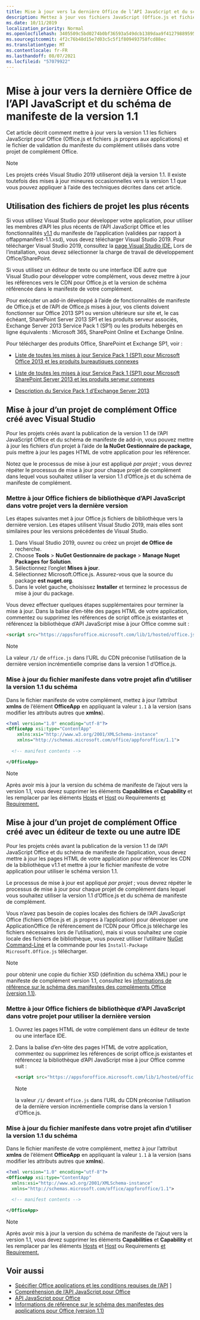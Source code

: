 ```yaml
---
title: Mise à jour vers la dernière Office de l’API JavaScript et du schéma de manifeste de la version 1.1
description: Mettez à jour vos fichiers JavaScript (Office.js et fichiers .js propres aux applications) et le fichier de validation du manifeste du complément dans votre projet Complément Office vers la version 1.1.
ms.date: 10/11/2019
localization_priority: Normal
ms.openlocfilehash: 3405509c5bd0274b0bf36593a549dcb1389daa9f412798895958c6210869781e
ms.sourcegitcommit: 4f2c76b48d15e7d03c5c5f1f809493758fcd88ec
ms.translationtype: MT
ms.contentlocale: fr-FR
ms.lasthandoff: 08/07/2021
ms.locfileid: "57079922"
---
```

# <a name="update-to-the-latest-office-javascript-api-library-and-version-11-add-in-manifest-schema"></a>Mise à jour vers la dernière Office de l’API JavaScript et du schéma de manifeste de la version 1.1

Cet article décrit comment mettre à jour vers la version 1.1 les fichiers JavaScript pour Office (Office.js et fichiers .js propres aux applications) et le fichier de validation du manifeste du complément utilisés dans votre projet de complément Office.

> [!NOTE]
> Les projets créés Visual Studio 2019 utiliseront déjà la version 1.1. Il existe toutefois des mises à jour mineures occasionnelles vers la version 1.1 que vous pouvez appliquer à l’aide des techniques décrites dans cet article.

## <a name="use-the-most-up-to-date-project-files"></a>Utilisation des fichiers de projet les plus récents

Si vous utilisez Visual Studio pour développer votre application, pour utiliser les membres d’API les plus récents de l’API JavaScript Office et les fonctionnalités [v1.1](../develop/add-in-manifests.md) du manifeste de l’application (validées par rapport à offappmanifest-1.1.xsd), vous devez télécharger Visual Studio 2019. Pour télécharger Visual Studio 2019, consultez la [page Visual Studio IDE.](https://visualstudio.microsoft.com/vs/) Lors de l’installation, vous devez sélectionner la charge de travail de développement Office/SharePoint.

Si vous utilisez un éditeur de texte ou une interface IDE autre que Visual Studio pour développer votre complément, vous devez mettre à jour les références vers le CDN pour Office.js et la version de schéma référencée dans le manifeste de votre complément.

Pour exécuter un add-in développé à l’aide de fonctionnalités de manifeste de Office.js et de l’API de Office.js mises à jour, vos clients doivent fonctionner sur Office 2013 SP1 ou version ultérieure sur site et, le cas échéant, SharePoint Server 2013 SP1 et les produits serveur associés, Exchange Server 2013 Service Pack 1 (SP1) ou les produits hébergés en ligne équivalents : Microsoft 365, SharePoint Online et Exchange Online.

Pour télécharger des produits Office, SharePoint et Exchange SP1, voir :

- [Liste de toutes les mises à jour Service Pack 1 (SP1) pour Microsoft Office 2013 et les produits bureautiques connexes](https://support.microsoft.com/kb/2850036)

- [Liste de toutes les mises à jour Service Pack 1 (SP1) pour Microsoft SharePoint Server 2013 et les produits serveur connexes](https://support.microsoft.com/kb/2850035)

- [Description du Service Pack 1 d’Exchange Server 2013](https://support.microsoft.com/kb/2926248)


## <a name="updating-an-office-add-in-project-created-with-visual-studio"></a>Mise à jour d’un projet de complément Office créé avec Visual Studio

Pour les projets créés avant la publication de la version 1.1 de l’API JavaScript Office et du schéma de manifeste de add-in, vous pouvez mettre à jour les fichiers d’un projet à l’aide de **la NuGet Gestionnaire de package,** puis mettre à jour les pages HTML de votre application pour les référencer. 

Notez que le processus de mise à jour est appliqué  _par projet_  ; vous devrez répéter le processus de mise à jour pour chaque projet de complément dans lequel vous souhaitez utiliser la version 1.1 d’Office.js et du schéma de manifeste de complément.

### <a name="update-the-office-javascript-api-library-files-in-your-project-to-the-newest-release"></a>Mettre à jour Office fichiers de bibliothèque d’API JavaScript dans votre projet vers la dernière version
Les étapes suivantes met à jour Office.js fichiers de bibliothèque vers la dernière version. Les étapes utilisent Visual Studio 2019, mais elles sont similaires pour les versions précédentes de Visual Studio.

1. Dans Visual Studio 2019, ouvrez ou créez un projet **de Office de** recherche.
2. Choose **Tools**  >  **NuGet Gestionnaire de package**  >  **Manage Nuget Packages for Solution**.
3. Sélectionnez l’onglet **Mises à jour**.
4. Sélectionnez Microsoft.Office.js. Assurez-vous que la source du package **est nuget.org**.
5. Dans le volet gauche, choisissez **Installer** et terminez le processus de mise à jour du package.

Vous devez effectuer quelques étapes supplémentaires pour terminer la mise à jour. Dans  la balise d’en-tête des pages HTML de votre application, commentez ou supprimez les références de script office.js existantes et référencez la bibliothèque d’API JavaScript mise à jour Office comme suit :

  ```html
  <script src="https://appsforoffice.microsoft.com/lib/1/hosted/office.js" type="text/javascript"></script>
  ```

   > [!NOTE] 
   > La valeur `/1/` de `office.js` dans l’URL du CDN préconise l’utilisation de la dernière version incrémentielle comprise dans la version 1 d’Office.js.


### <a name="update-the-manifest-file-in-your-project-to-use-schema-version-11"></a>Mise à jour du fichier manifeste dans votre projet afin d’utiliser la version 1.1 du schéma

Dans le fichier manifeste de votre complément, mettez à jour l’attribut **xmlns** de l’élément **OfficeApp** en appliquant la valeur `1.1` à la version (sans modifier les attributs autres que **xmlns**).

```xml
<?xml version="1.0" encoding="utf-8"?>
<OfficeApp xsi:type="ContentApp"
    xmlns:xsi="http://www.w3.org/2001/XMLSchema-instance"
    xmlns="http://schemas.microsoft.com/office/appforoffice/1.1">
  
  <!-- manifest contents -->

</OfficeApp>
```

> [!NOTE]
> Après avoir mis à jour la version du schéma de manifeste de l’ajout vers la version 1.1, vous devez supprimer les éléments **Capabilities** et **Capability** et les remplacer par les éléments [Hosts](../reference/manifest/hosts.md) et [Host](../reference/manifest/host.md) ou Requirements [et Requirement.](specify-office-hosts-and-api-requirements.md)

## <a name="updating-an-office-add-in-project-created-with-a-text-editor-or-other-ide"></a>Mise à jour d’un projet de complément Office créé avec un éditeur de texte ou une autre IDE

Pour les projets créés avant la publication de la version 1.1 de l’API JavaScript Office et du schéma de manifeste de l’application, vous devez mettre à jour les pages HTML de votre application pour référencer les CDN de la bibliothèque v1.1 et mettre à jour le fichier manifeste de votre application pour utiliser le schéma version 1.1. 

Le processus de mise à jour est appliqué  _par projet_  ; vous devrez répéter le processus de mise à jour pour chaque projet de complément dans lequel vous souhaitez utiliser la version 1.1 d’Office.js et du schéma de manifeste de complément.

Vous n’avez pas besoin de copies locales des fichiers de l’API JavaScript Office (fichiers Office.js et .js propres à l’application) pour développer une ApplicationOffice (le référencement de l’CDN pour Office.js télécharge les fichiers nécessaires lors de l’utilisation), mais si vous souhaitez une copie locale des fichiers de bibliothèque, vous pouvez utiliser l’utilitaire [NuGet Command-Line](https://docs.nuget.org/consume/installing-nuget) et la commande pour les `Install-Package Microsoft.Office.js` télécharger.

> [!NOTE]
> pour obtenir une copie du fichier XSD (définition du schéma XML) pour le manifeste de complément version 1.1, consultez les [informations de référence sur le schéma des manifestes des compléments Office (version 1.1)](../develop/add-in-manifests.md).


### <a name="update-the-office-javascript-api-library-files-in-your-project-to-use-the-newest-release"></a>Mettre à jour Office fichiers de bibliothèque d’API JavaScript dans votre projet pour utiliser la dernière version

1. Ouvrez les pages HTML de votre complément dans un éditeur de texte ou une interface IDE.

2. Dans  la balise d’en-tête des pages HTML de votre application, commentez ou supprimez les références de script office.js existantes et référencez la bibliothèque d’API JavaScript mise à jour Office comme suit :

    ```html
    <script src="https://appsforoffice.microsoft.com/lib/1/hosted/office.js" type="text/javascript"></script>
    ```

   > [!NOTE]
   > la valeur `/1/` devant `office.js` dans l’URL du CDN préconise l’utilisation de la dernière version incrémentielle comprise dans la version 1 d’Office.js.

### <a name="update-the-manifest-file-in-your-project-to-use-schema-version-11"></a>Mise à jour du fichier manifeste dans votre projet afin d’utiliser la version 1.1 du schéma

Dans le fichier manifeste de votre complément, mettez à jour l’attribut **xmlns** de l’élément **OfficeApp** en appliquant la valeur `1.1` à la version (sans modifier les attributs autres que **xmlns**).

```xml
<?xml version="1.0" encoding="utf-8"?>
<OfficeApp xsi:type="ContentApp"
  xmlns:xsi="http://www.w3.org/2001/XMLSchema-instance"
  xmlns="http://schemas.microsoft.com/office/appforoffice/1.1">
  
  <!-- manifest contents -->

</OfficeApp>
```

> [!NOTE]
> Après avoir mis à jour la version du schéma de manifeste de l’ajout vers la version 1.1, vous devez supprimer les éléments **Capabilities** et **Capability** et les remplacer par les éléments [Hosts](../reference/manifest/hosts.md) et [Host](../reference/manifest/host.md) ou Requirements [et Requirement.](specify-office-hosts-and-api-requirements.md)

## <a name="see-also"></a>Voir aussi

- [Spécifier Office applications et les conditions requises de l’API](specify-office-hosts-and-api-requirements.md) ]
- [Compréhension de l’API JavaScript pour Office](understanding-the-javascript-api-for-office.md)
- [API JavaScript pour Office](../reference/javascript-api-for-office.md)
- [Informations de référence sur le schéma des manifestes des applications pour Office (version 1.1)](../develop/add-in-manifests.md)
